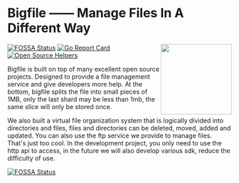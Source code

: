 # Bigfile —— Manage Files In A Different Way

<img align="right" width="159px" src="https://avatars3.githubusercontent.com/u/52916753">

[![FOSSA Status](https://app.fossa.io/api/projects/git%2Bgithub.com%2Fbigfile%2Fbigfile.svg?type=shield)](https://app.fossa.io/projects/git%2Bgithub.com%2Fbigfile%2Fbigfile?ref=badge_shield)
[![Go Report Card](https://goreportcard.com/badge/github.com/bigfile/bigfile)](https://goreportcard.com/report/github.com/bigfile/bigfile)
[![Open Source Helpers](https://www.codetriage.com/bigfile/bigfile/badges/users.svg)](https://www.codetriage.com/bigfile/bigfile)

Bigfile is built on top of many excellent open source projects. Designed to provide a file management service and give developers more help. At the bottom, bigfile splits the file into small pieces of 1MB, only the last shard may be less than 1mb, the same slice will only be stored once.

We also built a virtual file organization system that is logically divided into directories and files, files and directories can be deleted, moved, added and updated. You can also use the ftp service we provide to manage files. That's just too cool. In the development project, you only need to use the http api to access, in the future we will also develop various sdk, reduce the difficulty of use.


[![FOSSA Status](https://app.fossa.io/api/projects/git%2Bgithub.com%2Fbigfile%2Fbigfile.svg?type=large)](https://app.fossa.io/projects/git%2Bgithub.com%2Fbigfile%2Fbigfile?ref=badge_large)
